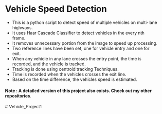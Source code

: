 <h1>Vehicle Speed Detection </h1>
<ul>
<li>This is a python script to detect speed of multiple vehicles on multi-lane highways.</li>
<li>It uses Haar Cascade Classifier to detect vehicles in the every nth frame.</li>
<li>It removes unnecessary portion from the image to speed up processing.</li>
<li>Two reference lines have been set, one for vehicle entry and one for exit.</li>
<li>When any vehicle in any lane crosses the entry point, the time is recorded, and the vehicle is tracked.</li>
<li>Tracking is done using centroid tracking Techniques.</li>
<li>Time is recorded when the vehicles crosses the exit line.</li>
<li>Based on the time difference, the vehicles speed is estimated.</li>
</ul>

<h4>Note : A detailed version of this project also exists. Check out my other repositories.</h4>
#   V e h i c l e _ P r o j e c t 1  
 